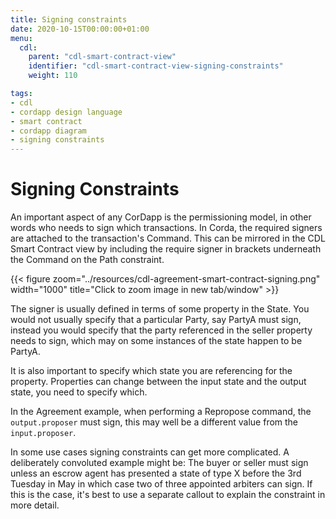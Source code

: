 ```yaml
---
title: Signing constraints
date: 2020-10-15T00:00:00+01:00
menu:
  cdl:
    parent: "cdl-smart-contract-view"
    identifier: "cdl-smart-contract-view-signing-constraints"
    weight: 110

tags:
- cdl
- cordapp design language
- smart contract
- cordapp diagram
- signing constraints
---
```


# Signing Constraints

An important aspect of any CorDapp is the permissioning model, in other words who needs to sign which transactions. In Corda, the required signers are attached to the transaction's Command. This can be mirrored in the CDL Smart Contract view by including the require signer in brackets underneath the Command on the Path constraint.

{{< figure zoom="../resources/cdl-agreement-smart-contract-signing.png" width="1000" title="Click to zoom image in new tab/window" >}}

The signer is usually defined in terms of some property in the State. You would not usually specify that a particular Party, say PartyA must sign, instead you would specify that the party referenced in the seller property needs to sign, which may on some instances of the state happen to be PartyA.

It is also important to specify which state you are referencing for the property. Properties can change between the input state and the output state, you need to specify which.

In the Agreement example, when performing a Repropose command, the `output.proposer` must sign, this may well be a different value from the `input.proposer`.

In some use cases signing constraints can get more complicated. A deliberately convoluted example might be: The buyer or seller must sign unless an escrow agent has presented a state of type X before the 3rd Tuesday in May in which case two of three appointed arbiters can sign. If this is the case, it's best to use a separate callout to explain the constraint in more detail.
